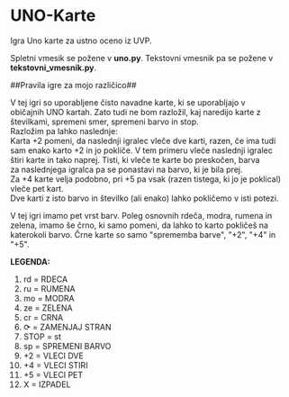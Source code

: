 # UNO-Karte
Igra Uno karte za ustno oceno iz UVP.

Spletni vmesik se požene v **uno.py**.
Tekstovni vmesnik pa se požene v **tekstovni_vmesnik.py**.



##Pravila igre za mojo različico##
    
         
V tej igri so uporabljene čisto navadne karte, ki se uporabljajo v             
običajnih UNO kartah. Zato tudi ne bom razložil, kaj naredijo karte z          
številkami, spremeni smer, spremeni barvo in stop.                             
Razložim pa lahko naslednje:                                                   
Karta +2 pomeni, da naslednji igralec vleče dve karti, razen, če ima tudi      
sam enako karto +2 in jo pokliče. V tem primeru vleče naslednji igralec        
štiri karte in tako naprej. Tisti, ki vleče te karte bo preskočen, barva       
za naslednjega igralca pa se ponastavi na barvo, ki je bila prej.              
Za +4 karte velja podobno, pri +5 pa vsak (razen tistega, ki jo je poklical)   
vleče pet kart.                                                                
Dve karti z isto barvo in številko (ali enako) lahko pokličemo v isti potezi.
        
        
V tej igri imamo pet vrst barv. Poleg osnovnih rdeča, modra, rumena in         
zelena, imamo še črno, ki samo pomeni, da lahko to karto pokličeš na           
katerokoli barvo. Črne karte so samo "sprememba barve", "+2", "+4" in "+5".
      
                                                                             
        

        
        
 
**LEGENDA:**
            
1. rd = RDECA
2. ru = RUMENA
3. mo = MODRA
4. ze = ZELENA   
5. cr = CRNA   
6. ⟳ = ZAMENJAJ STRAN   
7. STOP = st   
8. sp = SPREMENI BARVO 
9. +2 = VLECI DVE   
10. +4 = VLECI STIRI   
11. +5 = VLECI PET   
12. X = IZPADEL